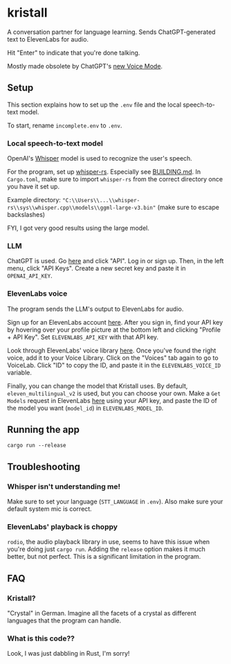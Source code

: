 # kristall

A conversation partner for language learning. Sends ChatGPT-generated text to ElevenLabs for audio.

Hit "Enter" to indicate that you're done talking.

Mostly made obsolete by ChatGPT's [new Voice Mode](https://help.openai.com/en/articles/8400625-voice-chat-faq).

## Setup

This section explains how to set up the `.env` file and the local speech-to-text model.

To start, rename `incomplete.env` to `.env`.

### Local speech-to-text model
OpenAI's [Whisper](https://github.com/openai/whisper) model is used to recognize the user's speech.

For the program, set up [whisper-rs](https://github.com/tazz4843/whisper-rs). Especially see [BUILDING.md](https://github.com/tazz4843/whisper-rs/blob/master/BUILDING.md). In `Cargo.toml`, make sure to import `whisper-rs` from the correct directory once you have it set up.

Example directory: `"C:\\Users\\...\\whisper-rs\\sys\\whisper.cpp\\models\\ggml-large-v3.bin"` (make sure to escape backslashes)

FYI, I got very good results using the large model.

### LLM
ChatGPT is used. Go [here](https://platform.openai.com/apps) and click "API". Log in or sign up. Then, in the left menu, click "API Keys". Create a new secret key and paste it in `OPENAI_API_KEY`.

### ElevenLabs voice
The program sends the LLM's output to ElevenLabs for audio.

Sign up for an ElevenLabs account [here](https://elevenlabs.io/). After you sign in, find your API key by hovering over your profile picture at the bottom left and clicking "Profile + API Key". Set `ELEVENLABS_API_KEY` with that API key.

Look through ElevenLabs' voice library [here](https://elevenlabs.io/app/voice-library). Once you've found the right voice, add it to your Voice Library. Click on the "Voices" tab again to go to VoiceLab. Click "ID" to copy the ID, and paste it in the `ELEVENLABS_VOICE_ID` variable.

Finally, you can change the model that Kristall uses. By default, `eleven_multilingual_v2` is used, but you can choose your own. Make a `Get Models` request in ElevenLabs [here](https://elevenlabs.io/docs/api-reference/get-models) using your API key, and paste the ID of the model you want (`model_id`) in `ELEVENLABS_MODEL_ID`.

## Running the app
`cargo run --release`

## Troubleshooting

### Whisper isn't understanding me!
Make sure to set your language (`STT_LANGUAGE` in `.env`). Also make sure your default system mic is correct.

### ElevenLabs' playback is choppy
`rodio`, the audio playback library in use, seems to have this issue when you're doing just `cargo run`. Adding the `release` option makes it much better, but not perfect. This is a significant limitation in the program.

## FAQ

### Kristall?
"Crystal" in German. Imagine all the facets of a crystal as different languages that the program can handle.

### What is this code??
Look, I was just dabbling in Rust, I'm sorry!
